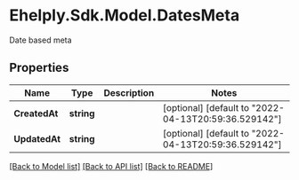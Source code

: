 # Ehelply.Sdk.Model.DatesMeta
Date based meta

## Properties

Name | Type | Description | Notes
------------ | ------------- | ------------- | -------------
**CreatedAt** | **string** |  | [optional] [default to "2022-04-13T20:59:36.529142"]
**UpdatedAt** | **string** |  | [optional] [default to "2022-04-13T20:59:36.529142"]

[[Back to Model list]](../README.md#documentation-for-models) [[Back to API list]](../README.md#documentation-for-api-endpoints) [[Back to README]](../README.md)

